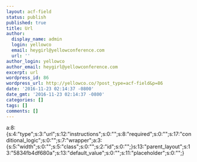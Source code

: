 ```yaml
---
layout: acf-field
status: publish
published: true
title: Url
author:
  display_name: admin
  login: yellowco
  email: heygirl@yellowconference.com
  url: ''
author_login: yellowco
author_email: heygirl@yellowconference.com
excerpt: url
wordpress_id: 86
wordpress_url: http://yellowco.co/?post_type=acf-field&p=86
date: '2016-11-23 02:14:37 -0800'
date_gmt: '2016-11-23 02:14:37 -0800'
categories: []
tags: []
comments: []
---
```

<p>a:8:{s:4:"type";s:3:"url";s:12:"instructions";s:0:"";s:8:"required";s:0:"";s:17:"conditional_logic";s:0:"";s:7:"wrapper";a:3:{s:5:"width";s:0:"";s:5:"class";s:0:"";s:2:"id";s:0:"";}s:13:"parent_layout";s:13:"5834fb4df680a";s:13:"default_value";s:0:"";s:11:"placeholder";s:0:"";}</p>
